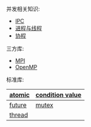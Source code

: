 并发相关知识:
- [IPC](../../../System/IPC/进程通信.md)
- [进程与线程](../../../System/Process%20Scheduling/进程与线程.md)
- [协程](../../Go/并发.md)

三方库:
- [MPI](../第三方库/MPI.md)
- [OpenMP](../第三方库/OpenMP.md)

标准库:



| [atomic](../标准库/atomic.md) | [condition value](../标准库/condition%20value.md) |
| ------------------- | --------------------------------------- |
|  [future](../标准库/future.md)                   |        [mutex](../标准库/mutex.md)                                 |
|    [thread](../标准库/thread.md)                 |                                         |
